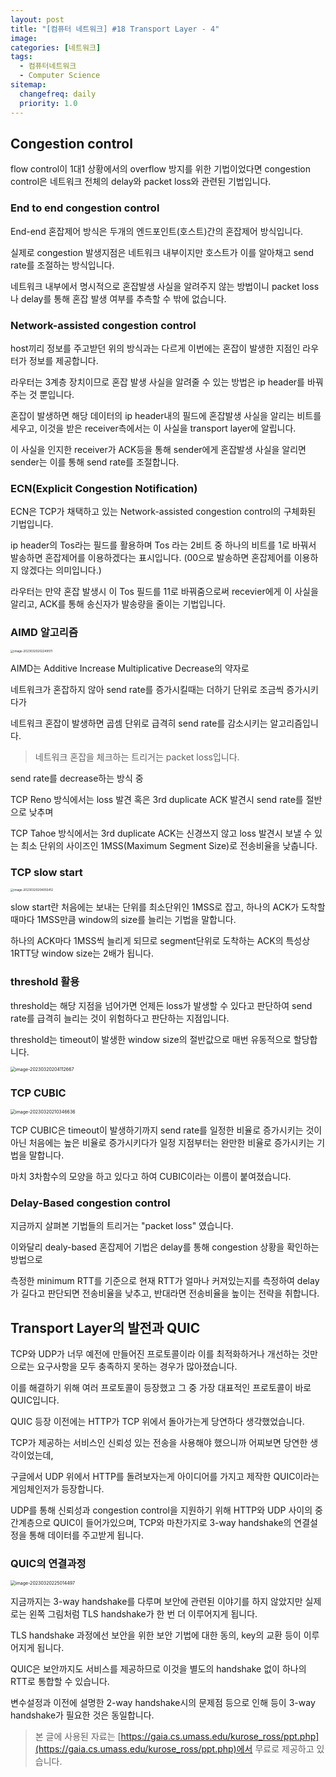 ```yaml
---
layout: post
title: "[컴퓨터 네트워크] #18 Transport Layer - 4"
image:
categories: [네트워크]
tags: 
  - 컴퓨터네트워크
  - Computer Science
sitemap:
  changefreq: daily
  priority: 1.0
---
```


## Congestion control

flow control이 1대1 상황에서의 overflow 방지를 위한 기법이었다면 congestion control은 네트워크 전체의 delay와 packet loss와 관련된 기법입니다.



### End to end congestion control

End-end 혼잡제어 방식은 두개의 엔드포인트(호스트)간의 혼잡제어 방식입니다.

실제로 congestion 발생지점은 네트워크 내부이지만 호스트가 이를 알아채고 send rate를 조절하는 방식입니다.

네트워크 내부에서 명시적으로 혼잡발생 사실을 알려주지 않는 방법이니 packet loss나 delay를 통해 혼잡 발생 여부를 추측할 수 밖에 없습니다.



### Network-assisted congestion control

host끼리 정보를 주고받던 위의 방식과는 다르게 이번에는 혼잡이 발생한 지점인 라우터가 정보를 제공합니다.

라우터는 3계층 장치이므로 혼잡 발생 사실을 알려줄 수 있는 방법은 ip header를 바꿔주는 것 뿐입니다.

혼잡이 발생하면 해당 데이터의 ip header내의 필드에 혼잡발생 사실을 알리는 비트를 세우고, 이것을 받은 receiver측에서는 이 사실을 transport layer에 알립니다.

이 사실을 인지한 receiver가 ACK등을 통해 sender에게 혼잡발생 사실을 알리면 sender는 이를 통해 send rate를 조절합니다.

### ECN(Explicit Congestion Notification)

ECN은 TCP가 채택하고 있는 Network-assisted congestion control의 구체화된 기법입니다.

ip header의 Tos라는 필드를 활용하며 Tos 라는 2비트 중 하나의 비트를 1로 바꿔서 발송하면 혼잡제어를 이용하겠다는 표시입니다. (00으로 발송하면 혼잡제어를 이용하지 않겠다는 의미입니다.)

라우터는 만약 혼잡 발생시 이 Tos 필드를 11로 바꿔줌으로써 recevier에게 이 사실을 알리고, ACK를 통해 송신자가 발송량을 줄이는 기법입니다.



### AIMD 알고리즘

<img src="https://raw.githubusercontent.com/Neph3779/Blog-Image/forUpload/img/20230320202249.png" alt="image-20230320202249511" style="zoom: 33%;" />

AIMD는 Additive Increase Multiplicative Decrease의 약자로

네트워크가 혼잡하지 않아 send rate를 증가시킬때는 더하기 단위로 조금씩 증가시키다가

네트워크 혼잡이 발생하면 곱셈 단위로 급격히 send rate를 감소시키는 알고리즘입니다.

> 네트워크 혼잡을 체크하는 트리거는 packet loss입니다.

send rate를 decrease하는 방식 중

TCP Reno 방식에서는 loss 발견 혹은 3rd duplicate ACK 발견시 send rate를 절반으로 낮추며

TCP Tahoe 방식에서는 3rd duplicate ACK는 신경쓰지 않고 loss 발견시 보낼 수 있는 최소 단위의 사이즈인 1MSS(Maximum Segment Size)로 전송비율을 낮춥니다.



### TCP slow start

<img src="https://raw.githubusercontent.com/Neph3779/Blog-Image/forUpload/img/20230320204055.png" alt="image-20230320204055412" style="zoom: 33%;" />

slow start란 처음에는 보내는 단위를 최소단위인 1MSS로 잡고, 하나의 ACK가 도착할때마다 1MSS만큼 window의 size를 늘리는 기법을 말합니다.

하나의 ACK마다 1MSS씩 늘리게 되므로 segment단위로 도착하는 ACK의 특성상 1RTT당 window size는 2배가 됩니다.

### threshold 활용

threshold는 해당 지점을 넘어가면 언제든 loss가 발생할 수 있다고 판단하여 send rate를 급격히 늘리는 것이 위험하다고 판단하는 지점입니다.

threshold는 timeout이 발생한 window size의 절반값으로 매번 유동적으로 할당합니다.

<img src="https://raw.githubusercontent.com/Neph3779/Blog-Image/forUpload/img/20230320204112.png" alt="image-20230320204112667" style="zoom: 50%;" />

### TCP CUBIC

<img src="https://raw.githubusercontent.com/Neph3779/Blog-Image/forUpload/img/20230320210346.png" alt="image-20230320210346636" style="zoom:50%;" />

TCP CUBIC은 timeout이 발생하기까지 send rate를 일정한 비율로 증가시키는 것이 아닌 처음에는 높은 비율로 증가시키다가 일정 지점부터는 완만한 비율로 증가시키는 기법을 말합니다.

마치 3차함수의 모양을 하고 있다고 하여 CUBIC이라는 이름이 붙여졌습니다.



### Delay-Based congestion control

지금까지 살펴본 기법들의 트리거는 "packet loss" 였습니다.

이와달리 dealy-based 혼잡제어 기법은 delay를 통해 congestion 상황을 확인하는 방법으로

측정한 minimum RTT를 기준으로 현재 RTT가 얼마나 커져있는지를 측정하여 delay가 길다고 판단되면 전송비율을 낮추고, 반대라면 전송비율을 높이는 전략을 취합니다.



## Transport Layer의 발전과 QUIC

TCP와 UDP가 너무 예전에 만들어진 프로토콜이라 이를 최적화하거나 개선하는 것만으로는 요구사항을 모두 충족하지 못하는 경우가 많아졌습니다.

이를 해결하기 위해 여러 프로토콜이 등장했고 그 중 가장 대표적인 프로토콜이 바로 QUIC입니다.

QUIC 등장 이전에는 HTTP가 TCP 위에서 돌아가는게 당연하다 생각했었습니다.

TCP가 제공하는 서비스인 신뢰성 있는 전송을 사용해야 했으니까 어찌보면 당연한 생각이었는데,

구글에서 UDP 위에서 HTTP를 돌려보자는게 아이디어를 가지고 제작한 QUIC이라는 게임체인저가 등장합니다.

UDP를 통해 신뢰성과 congestion control을 지원하기 위해 HTTP와 UDP 사이의 중간계층으로 QUIC이 들어가있으며, TCP와 마찬가지로 3-way handshake의 연결설정을 통해 데이터를 주고받게 됩니다.



### QUIC의 연결과정

<img src="https://raw.githubusercontent.com/Neph3779/Blog-Image/forUpload/img/20230320225014.png" alt="image-20230320225014497" style="zoom:50%;" />

지금까지는 3-way handshake를 다루며 보안에 관련된 이야기를 하지 않았지만 실제로는 왼쪽 그림처럼 TLS handshake가 한 번 더 이루어지게 됩니다.

TLS handshake 과정에선 보안을 위한 보안 기법에 대한 동의, key의 교환 등이 이루어지게 됩니다.

QUIC은 보안까지도 서비스를 제공하므로 이것을 별도의 handshake 없이 하나의 RTT로 통합할 수 있습니다.

변수설정과 이전에 설명한 2-way handshake시의 문제점 등으로 인해 등이 3-way handshake가 필요한 것은 동일합니다.

> 본 글에 사용된 자료는 [https://gaia.cs.umass.edu/kurose_ross/ppt.php](https://gaia.cs.umass.edu/kurose_ross/ppt.php)에서 무료로 제공하고 있습니다.
